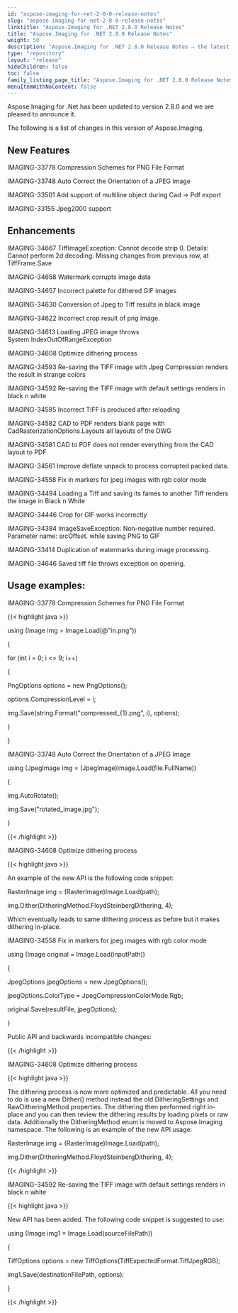 ```yaml
---
id: "aspose-imaging-for-net-2-8-0-release-notes"
slug: "aspose-imaging-for-net-2-8-0-release-notes"
linktitle: "Aspose.Imaging for .NET 2.8.0 Release Notes"
title: "Aspose.Imaging for .NET 2.8.0 Release Notes"
weight: 50
description: "Aspose.Imaging for .NET 2.8.0 Release Notes – the latest updates and fixes."
type: "repository"
layout: "release"
hideChildren: false
toc: false
family_listing_page_title: "Aspose.Imaging for .NET 2.8.0 Release Notes"
menuItemWithNoContent: false
---
```


Aspose.Imaging for .Net has been updated to version 2.8.0 and we are pleased to announce it.

The following is a list of changes in this version of Aspose.Imaging.
## **New Features**
IMAGING-33778 Compression Schemes for PNG File Format

IMAGING-33748 Auto Correct the Orientation of a JPEG Image

IMAGING-33501 Add support of multiline object during Cad -> Pdf export

IMAGING-33155 Jpeg2000 support
## **Enhancements**
IMAGING-34667 TiffImageException: Cannot decode strip 0. Details: Cannot perform 2d decoding. Missing changes from previous row, at TiffFrame.Save

IMAGING-34658 Watermark corrupts image data

IMAGING-34657 Incorrect palette for dithered GIF images

IMAGING-34630 Conversion of Jpeg to Tiff results in black image

IMAGING-34622 Incorrect crop result of png image.

IMAGING-34613 Loading JPEG image throws System.IndexOutOfRangeException

IMAGING-34608 Optimize dithering process

IMAGING-34593 Re-saving the TIFF image with Jpeg Compression renders the result in strange colors

IMAGING-34592 Re-saving the TIFF image with default settings renders in black n white

IMAGING-34585 Incorrect TIFF is produced after reloading

IMAGING-34582 CAD to PDF renders blank page with CadRasterizationOptions.Layouts all layouts of the DWG

IMAGING-34581 CAD to PDF does not render everything from the CAD layout to PDF

IMAGING-34561 Improve deflate unpack to process corrupted packed data.

IMAGING-34558 Fix in markers for jpeg images with rgb color mode

IMAGING-34494 Loading a Tiff and saving its fames to another Tiff renders the image in Black n White

IMAGING-34446 Crop for GIF works incorrectly

IMAGING-34384 ImageSaveException: Non-negative number required. Parameter name: srcOffset. while saving PNG to GIF

IMAGING-33414 Duplication of watermarks during image processing.

IMAGING-34646 Saved tiff file throws exception on opening.
## **Usage examples:**
IMAGING-33778 Compression Schemes for PNG File Format

{{< highlight java >}}

 using (Image img = Image.Load(@"in.png"))

{

for (int i = 0; i <= 9; i++)

{

PngOptions options = new PngOptions();

options.CompressionLevel = i;

img.Save(string.Format("compressed\_{1}.png", i), options);

}

}

IMAGING-33748 Auto Correct the Orientation of a JPEG Image

using (JpegImage img = (JpegImage)Image.Load(file.FullName))

{

img.AutoRotate();

img.Save("rotated_image.jpg");

}

{{< /highlight >}}

IMAGING-34608 Optimize dithering process

{{< highlight java >}}

 An example of the new API is the following code snippet:

RasterImage img = (RasterImage)Image.Load(path);

img.Dither(DitheringMethod.FloydSteinbergDithering, 4);

Which eventually leads to same dithering process as before but it makes dithering in-place.

IMAGING-34558 Fix in markers for jpeg images with rgb color mode

using (Image original = Image.Load(inputPath))

{

JpegOptions jpegOptions = new JpegOptions();

jpegOptions.ColorType = JpegCompressionColorMode.Rgb;

original.Save(resultFile, jpegOptions);

}

Public API and backwards incompatible changes:

{{< /highlight >}}

IMAGING-34608 Optimize dithering process

{{< highlight java >}}

 The dithering process is now more optimized and predictable. All you need to do is use a new Dither() method instead the old DitheringSettings and RawDitheringMethod properties. The dithering then performed right in-place and you can then review the dithering results by loading pixels or raw data. Additionally the DitheringMethod enum is moved to Aspose.Imaging namespace. The following is an example of the new API usage:

RasterImage img = (RasterImage)Image.Load(path);

img.Dither(DitheringMethod.FloydSteinbergDithering, 4);

{{< /highlight >}}

IMAGING-34592 Re-saving the TIFF image with default settings renders in black n white

{{< highlight java >}}

 New API has been added. The following code snippet is suggested to use:

using (Image img1 = Image.Load(sourceFilePath))

{

TiffOptions options = new TiffOptions(TiffExpectedFormat.TiffJpegRGB);

img1.Save(destinationFilePath, options);

}

{{< /highlight >}}
